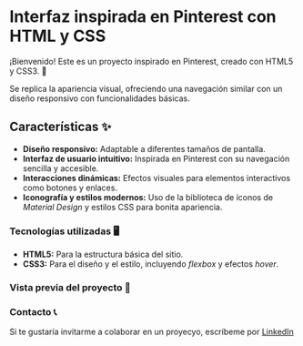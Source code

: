 # Interfaz inspirada en Pinterest con HTML y CSS

¡Bienvenido! Este es un proyecto inspirado en Pinterest, creado con HTML5 y CSS3. 🎨 

Se replica la apariencia visual, ofreciendo una navegación similar con un diseño responsivo con funcionalidades básicas. 

## Características ✨

- **Diseño responsivo:** Adaptable a diferentes tamaños de pantalla.
- **Interfaz de usuario intuitivo:** Inspirada en Pinterest con su navegación sencilla y accesible.
- **Interacciones dinámicas:** Efectos visuales para elementos interactivos como botones y enlaces.
- **Iconografía y estilos modernos:** Uso de la biblioteca de íconos de _Material Design_ y estilos CSS para bonita apariencia. 

### Tecnologías utilizadas  🖥️

- **HTML5:** Para la estructura básica del sitio.
- **CSS3:** Para el diseño y el estilo, incluyendo _flexbox_ y efectos _hover_.

### Vista previa del proyecto 💫

### Contacto 📞
Si te gustaría invitarme a colaborar en un proyecyo, escríbeme por [LinkedIn](https://www.linkedin.com/in/xelicpaularojasruelas/)
